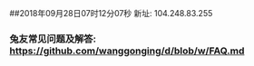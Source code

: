 ##2018年09月28日07时12分07秒 新址: 104.248.83.255
### 兔友常见问题及解答: https://github.com/wanggonging/d/blob/w/FAQ.md
